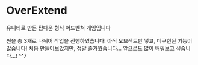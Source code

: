 # OverExtend
유니티로 만든 탑다운 형식 어드벤쳐 게임입니다

씬을 총 3개로 나뉘어 작업을 진행하였습니다!
아직 오브젝트만 넣고, 미구현된 기능이 많습니다!
처음 만들어보았지만, 정말 즐거웠습니다...
앞으로도 많이 배워보고 싶습니다...! ^^7
